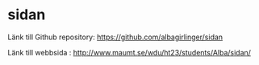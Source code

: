 # sidan

Länk till Github repository: https://github.com/albagirlinger/sidan

Länk till webbsida : http://www.maumt.se/wdu/ht23/students/Alba/sidan/